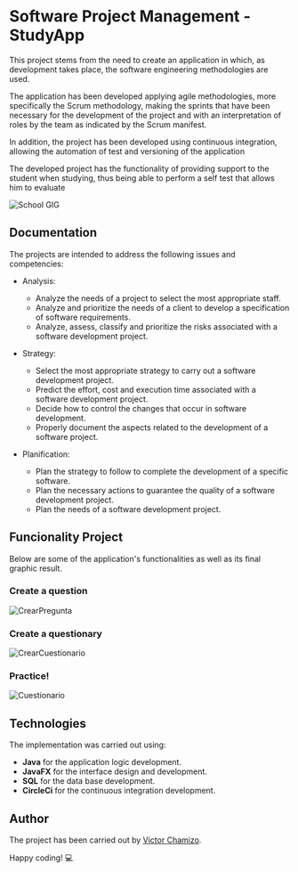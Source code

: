 # Software Project Management - StudyApp

This project stems from the need to create an application in which, as development takes place, the software engineering methodologies are used.

The application has been developed applying agile methodologies, more specifically the Scrum methodology, making the sprints that have been necessary for the development of the project and with an interpretation of roles by the team as indicated by the Scrum manifest.

In addition, the project has been developed using continuous integration, allowing the automation of test and versioning of the application

The developed project has the functionality of providing support to the student when studying, thus being able to perform a self test that allows him to evaluate

![School GIG](https://cdn.dribbble.com/users/227808/screenshots/5549059/bbb-nlaicons.gif)


## Documentation

The projects are intended to address the following issues and competencies:

  - Analysis:
    - Analyze the needs of a project to select the most appropriate staff.
    - Analyze and prioritize the needs of a client to develop a specification of software requirements.
    - Analyze, assess, classify and prioritize the risks associated with a software development project.
    
  - Strategy:
    - Select the most appropriate strategy to carry out a software development project.
    - Predict the effort, cost and execution time associated with a software development project.
    - Decide how to control the changes that occur in software development.
    - Properly document the aspects related to the development of a software project.
    
  - Planification:
    - Plan the strategy to follow to complete the development of a specific software.
    - Plan the necessary actions to guarantee the quality of a software development project.
    - Plan the needs of a software development project.


## Funcionality Project
Below are some of the application's functionalities as well as its final graphic result.

### Create a question
![CrearPregunta](https://user-images.githubusercontent.com/32466953/69819106-7f1a0b00-11fe-11ea-9059-19220fe07781.png)


### Create a questionary
![CrearCuestionario](https://user-images.githubusercontent.com/32466953/69819107-7f1a0b00-11fe-11ea-8eab-41d8de8344f1.png)


### Practice!
![Cuestionario](https://user-images.githubusercontent.com/32466953/69819108-7f1a0b00-11fe-11ea-9815-27531452a3b2.png)


## Technologies
The implementation was carried out using:
  - **Java** for the application logic development.
  - **JavaFX** for the interface design and development.
  - **SQL** for the data base development.
  - **CircleCi** for the continuous integration development.


## Author
The project has been carried out by [Victor Chamizo](https://github.com/vctorChamizo).

Happy coding! 💻

